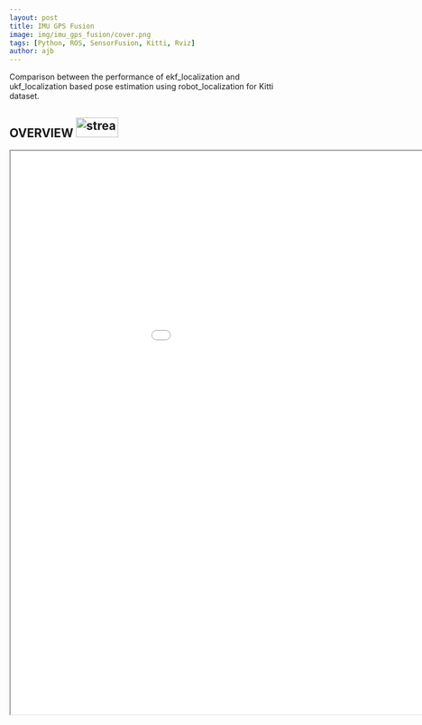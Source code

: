 ```yaml
---
layout: post
title: IMU GPS Fusion
image: img/imu_gps_fusion/cover.png
tags: [Python, ROS, SensorFusion, Kitti, Rviz]
author: ajb
---
```



Comparison between the performance of ekf_localization and ukf_localization based pose estimation using robot_localization for Kitti dataset.


## OVERVIEW <a href="https://github.com/iamarkaj/imu_gps_fusion"><img src="https://img.shields.io/badge/GitHub-black" alt="stream" width="75" height="35"/></a>


<iframe src="/misc/Report.pdf" width="1100px" height="1000px"></iframe>